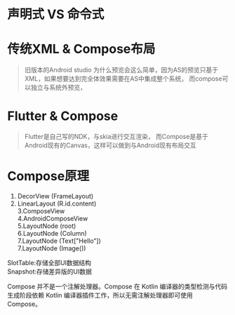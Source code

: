# 声明式 VS 命令式

# 传统XML & Compose布局
> 旧版本的Android studio 为什么预览会这么简单，因为AS的预览只基于XML，如果想要达到完全体效果需要在AS中集成整个系统，
> 而compose可以独立与系统外预览，
> 

# Flutter & Compose
> Flutter是自己写的NDK，与skia进行交互渲染，
> 而Compose是基于Android现有的Canvas，这样可以做到与Android现有布局交互

# Compose原理
1. DecorView (FrameLayout)  
  2. LinearLayout (R.id.content)  
    3.ComposeView  
      4.AndroidComposeView  
        5.LayoutNode (root)  
          6.LayoutNode (Column)  
            7.LayoutNode (Text["Hello"])  
            7.LayoutNode (Image())  

SlotTable:存储全部UI数据结构  
Snapshot:存储差异版的UI数据  

Compose 并不是一个注解处理器。Compose 在 Kotlin 编译器的类型检测与代码生成阶段依赖 Kotlin 编译器插件工作，所以无需注解处理器即可使用 Compose。
